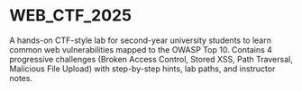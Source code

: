 # WEB_CTF_2025
A hands-on CTF-style lab for second-year university students to learn common web vulnerabilities mapped to the OWASP Top 10. Contains 4 progressive challenges (Broken Access Control, Stored XSS, Path Traversal, Malicious File Upload) with step-by-step hints, lab paths, and instructor notes. 

